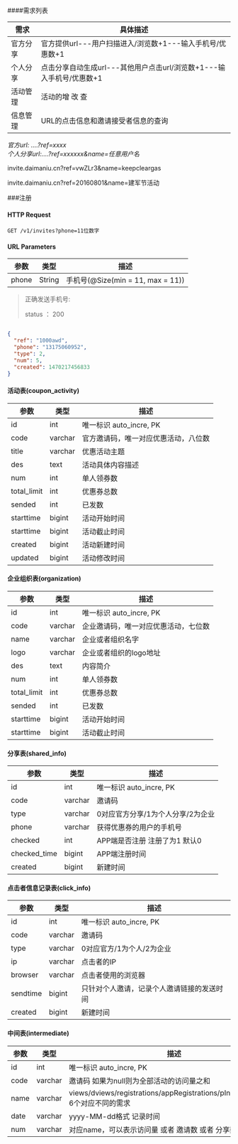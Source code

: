 ####需求列表

 需求  |  具体描述   
--------- | --------------------   
官方分享 | 官方提供url---用户扫描进入/浏览数+1---输入手机号/优惠数+1
个人分享 | 点击分享自动生成url---其他用户点击url/浏览数+1---输入手机号/优惠数+1
活动管理 | 活动的增 改 查
信息管理 | URL的点击信息和邀请接受者信息的查询

*官方url: ....?ref=xxxx*  
*个人分享url:....?ref=xxxxxx&name=任意用户名*

invite.daimaniu.cn?ref=vwZLr3&name=keepcleargas

invite.daimaniu.cn?ref=20160801&name=建军节活动




###注册

#### HTTP Request
`GET /v1/invites?phone=11位数字`

#### URL Parameters

参数 | 类型 |  描述
--------- | ----------- | -----------
phone | String | 手机号(@Size(min = 11, max = 11))

> 正确发送手机号:
>
>status ： 200

```json

{
  "ref": "1000awd",
  "phone": "13175060952",
  "type": 2,
  "num": 5,
  "created": 1470217456833
}
```




#### 活动表(coupon_activity)

参数 | 类型 |  描述
--------- | ----------- | -----------   
id | int | 唯一标识 auto_incre, PK 
code | varchar | 官方邀请码，唯一对应优惠活动，八位数  
title | varchar | 优惠活动主题
des | text | 活动具体内容描述
num | int | 单人领券数
total_limit | int | 优惠券总数
sended | int | 已发数
starttime | bigint | 活动开始时间
starttime | bigint | 活动截止时间
created | bigint | 活动新建时间
updated | bigint | 活动修改时间


#### 企业组织表(organization)

参数 | 类型 |  描述
--------- | ----------- | -----------   
id | int | 唯一标识 auto_incre, PK 
code | varchar | 企业邀请码，唯一对应优惠活动，七位数  
name | varchar | 企业或者组织名字
logo | varchar | 企业或者组织的logo地址
des | text | 内容简介
num | int | 单人领券数
total_limit | int | 优惠券总数
sended | int | 已发数
starttime | bigint | 活动开始时间
starttime | bigint | 活动截止时间




#### 分享表(shared_info)

参数 | 类型 |  描述
--------- | ----------- | -----------  
id | int | 唯一标识 auto_incre, PK  
code | varchar | 邀请码
type | varchar | 0对应官方分享/1为个人分享/2为企业
phone | varchar | 获得优惠券的用户的手机号
checked | int | APP端是否注册 注册了为1  默认0
checked_time | bigint | APP端注册时间
created | bigint | 新建时间



#### 点击者信息记录表(click_info)
参数 | 类型 |  描述
--------- | ----------- | -----------   
id | int | 唯一标识 auto_incre, PK  
code | varchar | 邀请码   
type | varchar |  0对应官方/1为个人/2为企业
ip | varchar | 点击者的IP
browser | varchar | 点击者使用的浏览器
sendtime | bigint | 只针对个人邀请，记录个人邀请链接的发送时间
created | bigint | 新建时间

#### 中间表(intermediate)
参数 | 类型 |  描述
--------- | ----------- | -----------   
id | int | 唯一标识 auto_incre, PK  
code | varchar | 邀请码  如果为null则为全部活动的访问量之和   
name | varchar |  views/dviews/registrations/appRegistrations/pInvites/dpInvites  6个对应不同的需求
date | varchar | yyyy-MM-dd格式 记录时间
num | varchar | 对应name，可以表示访问量 或者 邀请数 或者 分享数之类的


